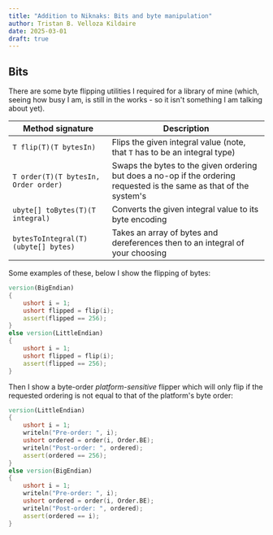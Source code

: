 ```yaml
---
title: "Addition to Niknaks: Bits and byte manipulation"
author: Tristan B. Velloza Kildaire
date: 2025-03-01
draft: true
---
```


## Bits

There are some byte flipping utilities I required for a library of mine (which, seeing how
busy I am, is still in the works - so it isn't something I am talking about yet).

| Method signature                        | Description                                                            |
|-----------------------------------------|------------------------------------------------------------------------|
| `T flip(T)(T bytesIn)`                  | Flips the given integral value (note, that `T` has to be an integral type) |
| `T order(T)(T bytesIn, Order order)`    | Swaps the bytes to the given ordering but does a no-op if the ordering requested is the same as that of the system's |
| `ubyte[] toBytes(T)(T integral)`        | Converts the given integral value to its byte encoding |
| `bytesToIntegral(T)(ubyte[] bytes)`     | Takes an array of bytes and dereferences then to an integral of your choosing |

Some examples of these, below I show the flipping of bytes:

```d
version(BigEndian)
{
    ushort i = 1;
    ushort flipped = flip(i);
    assert(flipped == 256);
}
else version(LittleEndian)
{
    ushort i = 1;
    ushort flipped = flip(i);
    assert(flipped == 256);
}
```

Then I show a byte-order _platform-sensitive_ flipper which will only flip if the requested ordering
is not equal to that of the platform's byte order:

```d
version(LittleEndian)
{
    ushort i = 1;
    writeln("Pre-order: ", i);
    ushort ordered = order(i, Order.BE);
    writeln("Post-order: ", ordered);
    assert(ordered == 256);
}
else version(BigEndian)
{
    ushort i = 1;
    writeln("Pre-order: ", i);
    ushort ordered = order(i, Order.BE);
    writeln("Post-order: ", ordered);
    assert(ordered == i);
}
```